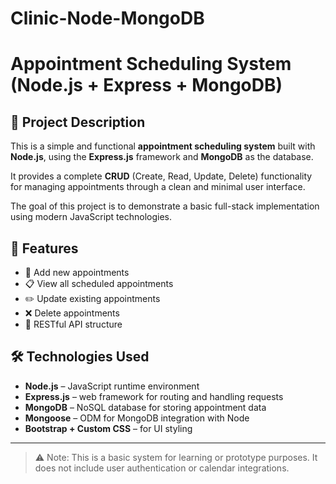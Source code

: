 # Clinic-Node-MongoDB

# Appointment Scheduling System (Node.js + Express + MongoDB)

## 📄 Project Description

This is a simple and functional **appointment scheduling system** built with **Node.js**, using the **Express.js** framework and **MongoDB** as the database.

It provides a complete **CRUD** (Create, Read, Update, Delete) functionality for managing appointments through a clean and minimal user interface.

The goal of this project is to demonstrate a basic full-stack implementation using modern JavaScript technologies.

## 🧩 Features

- 📅 Add new appointments  
- 📋 View all scheduled appointments  
- ✏️ Update existing appointments  
- ❌ Delete appointments  
- 🔄 RESTful API structure

## 🛠️ Technologies Used

- **Node.js** – JavaScript runtime environment  
- **Express.js** – web framework for routing and handling requests  
- **MongoDB** – NoSQL database for storing appointment data  
- **Mongoose** – ODM for MongoDB integration with Node  
- **Bootstrap + Custom CSS** – for UI styling

---

> ⚠️ Note: This is a basic system for learning or prototype purposes. It does not include user authentication or calendar integrations.

